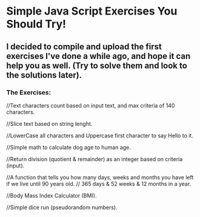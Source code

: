# Simple Java Script Exercises You Should Try!

## I decided to compile and upload the first exercises I've done a while ago, and hope it can help you as well. (Try to solve them and look to the solutions later).

### The Exercises:

//Text characters count based on input text, and max criteria of 140 characters.

//Slice text based on string lenght.

//LowerCase all characters and Uppercase first character to say Hello to it.

//Simple math to calculate dog age to human age.

//Return division (quotient & remainder) as an integer based on criteria (input).

//A function that tells you how many days, weeks and months you have left if we live until 90 years old.
// 365 days & 52 weeks & 12 months in a year.

//Body Mass Index Calculator (BMI).

//Simple dice run (pseudorandom numbers).
